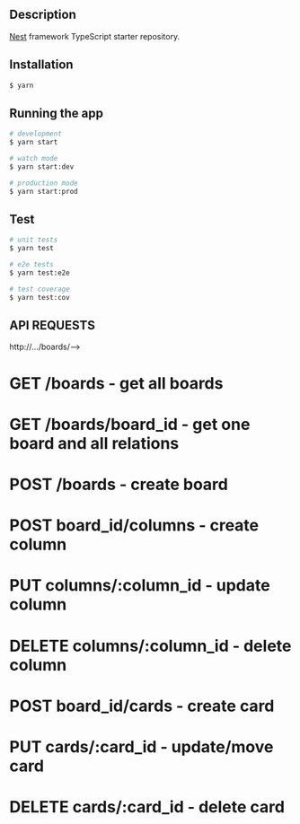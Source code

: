 ## Description

[Nest](https://github.com/nestjs/nest) framework TypeScript starter repository.

## Installation

```bash
$ yarn
```

## Running the app

```bash
# development
$ yarn start

# watch mode
$ yarn start:dev

# production mode
$ yarn start:prod
```

## Test

```bash
# unit tests
$ yarn test

# e2e tests
$ yarn test:e2e

# test coverage
$ yarn test:cov
```

## API REQUESTS

http://.../boards/-->

# GET /boards - get all boards

# GET /boards/board_id - get one board and all relations

# POST /boards - create board

# POST board_id/columns - create column

# PUT columns/:column_id - update column

# DELETE columns/:column_id - delete column

# POST board_id/cards - create card

# PUT cards/:card_id - update/move card

# DELETE cards/:card_id - delete card
